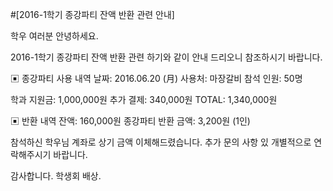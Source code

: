 ﻿#[2016-1학기 종강파티 잔액 반환 관련 안내]

학우 여러분 안녕하세요.

2016-1학기 종강파티 잔액 반환 관련
하기와 같이 안내 드리오니 참조하시기 바랍니다.

▣ 종강파티 사용 내역
날짜: 2016.06.20 (月)
사용처: 마장갈비
참석 인원: 50명

학과 지원금: 1,000,000원
추가 결제: 340,000원
TOTAL: 1,340,000원

▣ 반환 내역
잔액: 160,000원
종강파티 반환 금액: 3,200원 (1인)

참석하신 학우님 계좌로 상기 금액 이체해드렸습니다.
추가 문의 사항 있 개별적으로 연락해주시기 바랍니다.

감사합니다.
학생회 배상.